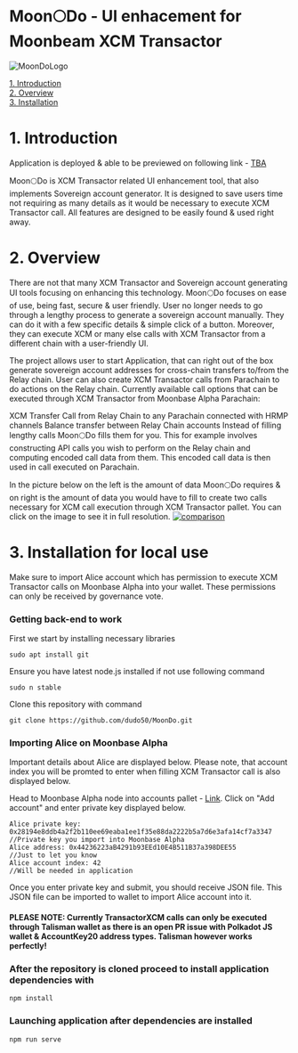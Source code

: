 # Moon🌕️Do - UI enhacement for Moonbeam XCM Transactor

![MoonDoLogo](https://user-images.githubusercontent.com/55763425/188012784-886be693-17f3-495d-be2f-1e19e6496dca.png)

[1. Introduction](#1-introduction)<br />
[2. Overview](#2-overview)<br />
[3. Installation](#3-installation-for-local-use)<br />


# 1. Introduction
Application is deployed & able to be previewed on following link - [TBA]()

Moon🌕️Do is XCM Transactor related UI enhancement tool, that also implements Sovereign account generator. It is designed to save users time not requiring as many details as it would be necessary to execute XCM Transactor call. All features are designed to be easily found & used right away. 

# 2. Overview
There are not that many XCM Transactor and Sovereign account generating UI tools focusing on enhancing this technology. Moon🌕️Do focuses on ease of use, being fast, secure & user friendly. User no longer needs to go through a lengthy process to generate a sovereign account manually. They can do it with a few specific details & simple click of a button. Moreover, they can execute XCM or many else calls with XCM Transactor from a different chain with a user-friendly UI.

The project allows user to start Application, that can right out of the box generate sovereign account addresses for cross-chain transfers to/from the Relay chain. User can also create XCM Transactor calls from Parachain to do actions on the Relay chain. Currently available call options that can be executed through XCM Transactor from Moonbase Alpha Parachain:

XCM Transfer Call from Relay Chain to any Parachain connected with HRMP channels
Balance transfer between Relay Chain accounts
Instead of filling lengthy calls Moon🌕️Do fills them for you. This for example involves constructing API calls you wish to perform on the Relay chain and computing encoded call data from them. This encoded call data is then used in call executed on Parachain.

In the picture below on the left is the amount of data Moon🌕️Do requires & on right is the amount of data you would have to fill to create two calls necessary for XCM call execution through XCM Transactor pallet. You can click on the image to see it in full resolution.
[![comparison](https://raw.githubusercontent.com/dudo50/MoonDo/main/img/comparisonimg.jpg)](https://raw.githubusercontent.com/dudo50/MoonDo/main/img/comparisonimg.jpg)

# 3. Installation for local use

Make sure to import Alice account which has permission to execute XCM Transactor calls on Moonbase Alpha into your wallet. These permissions can only be received by governance vote.

### Getting back-end to work
First we start by installing necessary libraries
```
sudo apt install git
```
Ensure you have latest node.js installed if not use following command
```
sudo n stable
```
Clone this repository with command
```
git clone https://github.com/dudo50/MoonDo.git
```

### Importing Alice on Moonbase Alpha
Important details about Alice are displayed below. Please note, that account index you will be promted to enter when filling XCM Transactor call is also displayed below.

Head to Moonbase Alpha node into accounts pallet - [Link](https://polkadot.js.org/apps/?rpc=wss%3A%2F%2Fwss.api.moonbase.moonbeam.network#/accounts). Click on "Add account" and enter private key displayed below.
```
Alice private key: 0x28194e8ddb4a2f2b110ee69eaba1ee1f35e88da2222b5a7d6e3afa14cf7a3347   //Private key you import into Moonbase Alpha
Alice address: 0x44236223aB4291b93EEd10E4B511B37a398DEE55                               //Just to let you know
Alice account index: 42                                                                 //Will be needed in application
```
Once you enter private key and submit, you should receive JSON file. This JSON file can be imported to wallet to import Alice account into it.

#### PLEASE NOTE: Currently TransactorXCM calls can only be executed through Talisman wallet as there is an open PR issue with Polkadot JS wallet & AccountKey20 address types. Talisman however works perfectly!

### After the repository is cloned proceed to install application dependencies with
```
npm install
```

### Launching application after dependencies are installed
```
npm run serve
```
